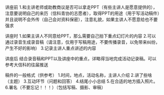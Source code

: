 讲座前
1.和主讲老师或助教商议是否可以拿走PPT（有些主讲人是愿意提供的），注意要说明自己的来历（信科青协的志愿者），取得PPT的用途（用于写活动稿件）并且说明不会外传（自己会对资料保密），注意礼貌，如果主讲人不愿意给也不要强求

讲座时
1.如果主讲人不同意给PPT，那么需要自己拍下重点幻灯片的内容
2.可以通过录音生成录音稿（请注意，仅用于写稿用途，不要传播录音，以免带来纠纷，产生不好的影响）
3.记录主讲人重点讲述的内容

讲座后
结合录音稿和PPT以及讲座中的重点，详略得当地完成活动记录稿。可以参考大信科的往届推送

稿件的一般格式（供参考）
1.时间，地点，活动名称，主讲人介绍
2.讲了些啥（主题）
3.互动环节（问题和回答）
4.结尾小小总结
5.在合适的地方插入照片。
6.署名（不要忘记！！！）（包括写稿、摄影、审稿）